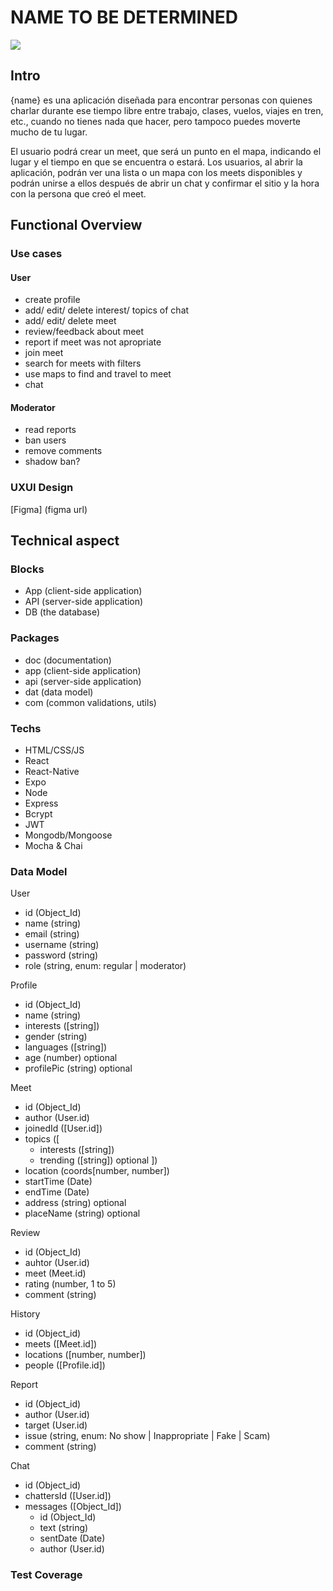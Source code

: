 # NAME TO BE DETERMINED
![](https://media1.tenor.com/m/v9LkJ4lmQDIAAAAd/beer-corona.gif)
## Intro

{name} es una aplicación diseñada para encontrar personas con quienes charlar durante ese tiempo libre entre trabajo, clases, vuelos, viajes en tren, etc., cuando no tienes nada que hacer, pero tampoco puedes moverte mucho de tu lugar.

El usuario podrá crear un meet, que será un punto en el mapa, indicando el lugar y el tiempo en que se encuentra o estará. Los usuarios, al abrir la aplicación, podrán ver una lista o un mapa con los meets disponibles y podrán unirse a ellos después de abrir un chat y confirmar el sitio y la hora con la persona que creó el meet.



## Functional Overview

### Use cases

#### User
- create profile
- add/ edit/ delete interest/ topics of chat
- add/ edit/ delete meet
- review/feedback about meet
- report if meet was not apropriate
- join meet
- search for meets with filters
- use maps to find and travel to meet
- chat

#### Moderator
- read reports
- ban users
- remove comments
- shadow ban?


### UXUI Design

[Figma] (figma url)

## Technical aspect

### Blocks

- App (client-side application)
- API (server-side application)
- DB (the database)

### Packages

- doc (documentation)
- app (client-side application)
- api (server-side application)
- dat (data model)
- com (common validations, utils)

### Techs

- HTML/CSS/JS
- React
- React-Native
- Expo
- Node
- Express
- Bcrypt
- JWT
- Mongodb/Mongoose
- Mocha & Chai


### Data Model

User
- id (Object_Id)
- name (string)
- email (string)
- username (string)
- password (string)
- role (string, enum: regular | moderator)

Profile
- id (Object_Id)
- name (string)
- interests ([string])
- gender (string)
- languages ([string])
- age (number) optional
- profilePic (string) optional

Meet
- id (Object_Id)
- author (User.id)
- joinedId ([User.id])
- topics ([
    - interests ([string])
    - trending ([string]) optional
])
- location (coords[number, number])
- startTime (Date)
- endTime (Date)
- address (string) optional
- placeName (string) optional

Review
- id (Object_Id)
- auhtor (User.id)
- meet (Meet.id)
- rating (number, 1 to 5)
- comment (string)

History
- id (Object_id)
- meets ([Meet.id])
- locations ([number, number])
- people ([Profile.id])

Report
- id (Object_id)
- author (User.id)
- target (User.id)
- issue (string, enum: No show | Inappropriate | Fake | Scam)
- comment (string)

Chat
- id (Object_id)
- chattersId ([User.id])
- messages ([Object_Id])
    - id (Object_Id)
    - text (string)
    - sentDate (Date)
    - author (User.id)


### Test Coverage
